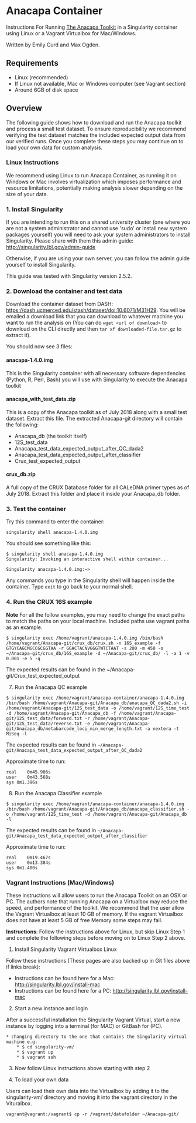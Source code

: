 # Anacapa Container

Instructions For Running [The Anacapa Toolkit](https://github.com/limey-bean/Anacapa) in a Singularity container using Linux or a Vagrant Virtualbox for Mac/Windows.

Written by Emily Curd and Max Ogden.

## Requirements

- Linux (recommended)
- If Linux not available, Mac or Windows computer (see Vagrant section)
- Around 6GB of disk space

## Overview

The following guide shows how to download and run the Anacapa toolkit and process a small test dataset. To ensure reproducibility we recommend verifying the test dataset matches the included expected output data from our verified runs. Once you complete these steps you may continue on to load your own data for custom analysis.

### Linux Instructions

We recommend using Linux to run Anacapa Container, as running it on Windows or Mac involves virtualization which imposes performance and resource limitations, potentially making analysis slower depending on the size of your data.

### 1. Install Singularity

If you are intending to run this on a shared university cluster (one where you are not a system administrator and cannot use 'sudo' or install new system packages yourself) you will need to ask your system administrators to install Singularity. Please share with them this admin guide: http://singularity.lbl.gov/admin-guide

Otherwise, if you are using your own server, you can follow the admin guide yourself to install Singularity.

This guide was tested with Singularity version 2.5.2.

### 2. Download the container and test data

Download the container dataset from DASH: https://dash.ucmerced.edu/stash/dataset/doi:10.6071/M31H29. You will be emailed a download link that you can download to whatever machine you want to run the analysis on (You can do `wget <url of download>` to download on the CLI directly and then `tar xf downloaded-file.tar.gz` to extract it).

You should now see 3 files:

#### anacapa-1.4.0.img

This is the Singularity container with all necessary software dependencies (Python, R, Perl, Bash) you will use with Singularity to execute the Anacapa toolkit

#### anacapa_with_test_data.zip

This is a copy of the Anacapa toolkit as of July 2018 along with a small test dataset. Extract this file. The extracted Anacapa-git directory will contain the following:
  - Anacapa_db (the toolkit itself)
  - 12S_test_data
  - Anacapa_test_data_expected_output_after_QC_dada2
  - Anacapa_test_data_expected_output_after_classifier
  - Crux_test_expected_output

#### crux_db.zip

A full copy of the CRUX Database folder for all CALeDNA primer types as of July 2018. Extract this folder and place it inside your Anacapa_db folder.

### 3. Test the container

Try this command to enter the container:

```
singularity shell anacapa-1.4.0.img
```

You should see something like this:

```
$ singularity shell anacapa-1.4.0.img
Singularity: Invoking an interactive shell within container...

Singularity anacapa-1.4.0.img:~> 
```

Any commands you type in the Singularity shell will happen inside the container. Type `exit` to go back to your normal shell.

### 4. Run the CRUX 16S example

**Note** For all the follow examples, you may need to change the exact paths to match the paths on your local machine. Included paths use vagrant paths as an example.

```
$ singularity exec /home/vagrant/anacapa-1.4.0.img /bin/bash /home/vagrant/Anacapa-git/crux_db/crux.sh -n 16S_example -f GTGYCAGCMGCCGCGGTAA -r GGACTACNVGGGTWTCTAAT -s 200 -m 450 -o ~/Anacapa-git/crux_db/16S_example -d ~/Anacapa-git/crux_db/ -l -a 1 -v 0.001 -e 5 -q
```

The expected results can be found in the ~/Anacapa-git/Crux_test_expected_output

7. Run the Anacapa QC example

```
$ singularity exec /home/vagrant/anacapa-container/anacapa-1.4.0.img /bin/bash /home/vagrant/Anacapa-git/Anacapa_db/anacapa_QC_dada2.sh -i /home/vagrant/Anacapa-git/12S_test_data -o /home/vagrant/12S_time_test -d /home/vagrant/Anacapa-git/Anacapa_db -f /home/vagrant/Anacapa-git/12S_test_data/forward.txt -r /home/vagrant/Anacapa-git/12S_test_data/reverse.txt -e /home/vagrant/Anacapa-git/Anacapa_db/metabarcode_loci_min_merge_length.txt -a nextera -t MiSeq -l
```

The expected results can be found in `~/Anacapa-git/Anacapa_test_data_expected_output_after_QC_dada2`

Approximate time to run:

```
real	0m45.906s
user	0m43.568s
sys	0m1.396s
```

8. Run the Anacapa Classifier example

```
$ singularity exec /home/vagrant/anacapa-container/anacapa-1.4.0.img /bin/bash /home/vagrant/Anacapa-git/Anacapa_db/anacapa_classifier.sh -o /home/vagrant/12S_time_test -d /home/vagrant/Anacapa-git/Anacapa_db  -l
```

The expected results can be found in `~/Anacapa-git/Anacapa_test_data_expected_output_after_classifier`

Approximate time to run:

```
real	0m19.467s
user	0m13.384s
sys	0m1.480s
```

### Vagrant Instructions (Mac/Windows)

These instructions will allow users to run the Anacapa Toolkit on an OSX or PC. The authors note that running Anacapa on a Virtualbox may reduce the speed, and performance of the toolkit. We recommend that the user allow the Vagrant Virtualbox at least 10 GB of memory. 	If the vagrant Virtualbox does not have at least 5 GB of free Memory some steps may fail.

**Instructions**: Follow the instructions above for Linux, but skip Linux Step 1 and complete the following steps before moving on to Linux Step 2 above.

1. Install Singularity Vagrant Virtualbox Linux

Follow these instructions (These pages are also backed up in Git files above if links break):
  - Instructions can be found here for a Mac: http://singularity.lbl.gov/install-mac
  - Instructions can be found here for a PC: http://singularity.lbl.gov/install-mac

2. Start a new instance and login

After a successful installation the Singularity Vagrant Virtual, start a new instance by logging into a terminal (for MAC) or GitBash for (PC).

	* changing directory to the one that contains the Singularity virtual machine e.g.
		* $ cd singularity-vm/
		* $ vagrant up
		* $ vagrant ssh

3. Now follow Linux instructions above starting with step 2

4. To load your own data

Users can load their own data into the Virtualbox by adding it to the singularity-vm/ directory and moving it into the vagrant directory in the Vituralbox.

```
vagrant@vagrant:/vagrant$ cp -r /vagrant/datafolder ~/Anacapa-git/
```